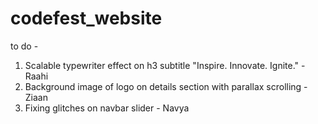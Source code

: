 # codefest_website

to do - 
1. Scalable typewriter effect on h3 subtitle "Inspire. Innovate. Ignite." - Raahi
2. Background image of logo on details section with parallax scrolling - Ziaan
3. Fixing glitches on navbar slider - Navya
